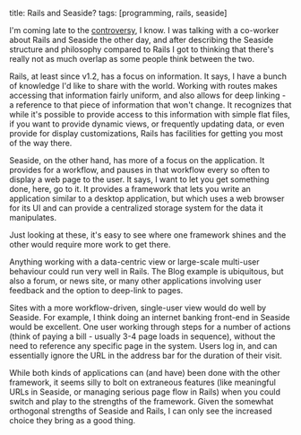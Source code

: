 title:  Rails and Seaside?
tags:   [programming, rails, seaside]

I'm coming late to the [controversy][], I know. I was talking with a co-worker about Rails and Seaside the other day, and after describing the Seaside structure and philosophy compared to Rails I got to thinking that there's really not as much overlap as some people think between the two.

Rails, at least since v1.2, has a focus on information. It says, I have a bunch of knowledge I'd like to share with the world. Working with routes makes accessing that information fairly uniform, and also allows for deep linking - a reference to that piece of information that won't change. It recognizes that while it's possible to provide access to this information with simple flat files, if you want to provide dynamic views, or frequently updating data, or even provide for display customizations, Rails has facilities for getting you most of the way there.

Seaside, on the other hand, has more of a focus on the application. It provides for a workflow, and pauses in that workflow every so often to display a web page to the user. It says, I want to let you get something done, here, go to it. It provides a framework that lets you write an application similar to a desktop application, but which uses a web browser for its UI and can provide a centralized storage system for the data it manipulates.

Just looking at these, it's easy to see where one framework shines and the other would require more work to get there.

Anything working with a data-centric view or large-scale multi-user behaviour could run very well in Rails. The Blog example is ubiquitous, but also a forum, or news site, or many other applications involving user feedback and the option to deep-link to pages.

Sites with a more workflow-driven, single-user view would do well by Seaside. For example, I think doing an internet banking front-end in Seaside would be excellent. One user working through steps for a number of actions (think of paying a bill - usually 3-4 page loads in sequence), without the need to reference any specific page in the system. Users log in, and can essentially ignore the URL in the address bar for the duration of their visit.

While both kinds of applications can (and have) been done with the other framework, it seems silly to bolt on extraneous features (like meaningful URLs in Seaside, or managing serious page flow in Rails) when you could switch and play to the strengths of the framework. Given the somewhat orthogonal strengths of Seaside and Rails, I can only see the increased choice they bring as a good thing.

[controversy]: http://www.loudthinking.com/arc/000609.html


